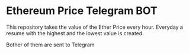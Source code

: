 # Ethereum Price Telegram BOT

This repository takes the value of the Ether Price every hour.
Everyday a resume with the highest and the lowest value is created.

Bother of them are sent to Telegram
